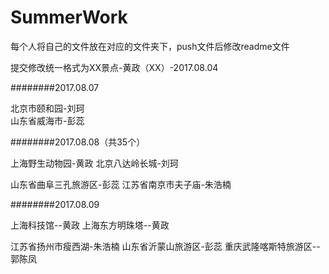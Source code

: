 ﻿# SummerWork

每个人将自己的文件放在对应的文件夹下，push文件后修改readme文件

提交修改统一格式为XX景点-黄政（XX）-2017.08.04

########2017.08.07

北京市颐和园-刘珂   
山东省威海市-彭蕊

########2017.08.08（共35个）

上海野生动物园-黄政
北京八达岭长城-刘珂

山东省曲阜三孔旅游区-彭蕊
江苏省南京市夫子庙-朱浩楠

########2017.08.09

上海科技馆--黄政
上海东方明珠塔--黄政

江苏省扬州市瘦西湖-朱浩楠
山东省沂蒙山旅游区-彭蕊
重庆武隆喀斯特旅游区--郭陈凤
